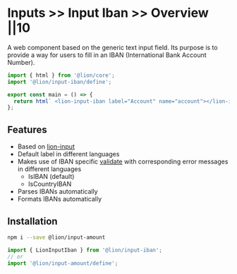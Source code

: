 # Inputs >> Input Iban >> Overview ||10

A web component based on the generic text input field.
Its purpose is to provide a way for users to fill in an IBAN (International Bank Account Number).

```js script
import { html } from '@lion/core';
import '@lion/input-iban/define';
```

```js preview-story
export const main = () => {
  return html` <lion-input-iban label="Account" name="account"></lion-input-iban> `;
};
```

## Features

- Based on [lion-input](../input/overview.md)
- Default label in different languages
- Makes use of IBAN specific [validate](../../../docs/systems/form/validate.md) with corresponding error messages in different languages
  - IsIBAN (default)
  - IsCountryIBAN
- Parses IBANs automatically
- Formats IBANs automatically

## Installation

```bash
npm i --save @lion/input-amount
```

```js
import { LionInputIban } from '@lion/input-iban';
// or
import '@lion/input-amount/define';
```
